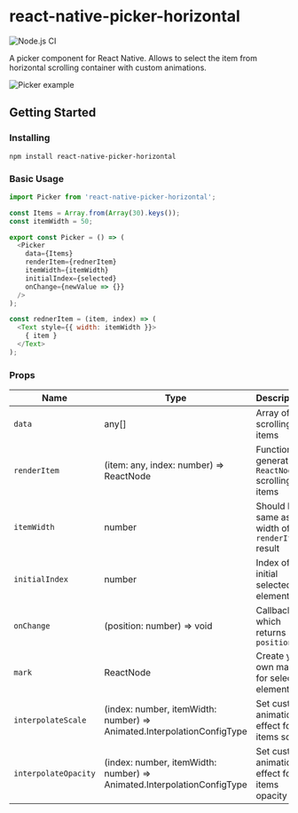 # react-native-picker-horizontal
![Node.js CI](https://github.com/andrey-sh/react-native-picker-horizontal/workflows/Node.js%20CI/badge.svg?branch=main)

A picker component for React Native. Allows to select the item from horizontal scrolling container with custom animations.

![Picker example](https://github.com/andrey-sh/react-native-picker-horizontal/blob/master/screen1.gif)

## Getting Started

### Installing

```
npm install react-native-picker-horizontal
```

### Basic Usage

```js
import Picker from 'react-native-picker-horizontal';

const Items = Array.from(Array(30).keys());
const itemWidth = 50;

export const Picker = () => (
  <Picker
    data={Items}
    renderItem={rednerItem}
    itemWidth={itemWidth}
    initialIndex={selected}
    onChange={newValue => {}}
  />
);

const rednerItem = (item, index) => (
  <Text style={{ width: itemWidth }}>
    { item }
  </Text>
);
```

### Props

| Name                  | Type                    | Description                                                                                                                                                                                                                                                                                                                                                                                                                                                                                             | Details                  |
| ----------------------|------------------------ | -------------------------------------------------------------------------------------------------------- | ------------------------ |
| `data`                | any[]                   | Array of scrolling items  | **Required**
| `renderItem`          | (item: any, index: number) => ReactNode | Function generates `ReactNode` scrolling items  | **Required**
| `itemWidth`           | number                  | Should be same as width of `renderItem` result  | **Required**
| `initialIndex`        | number                  | Index of initial selected element
| `onChange`            | (position: number) => void | Callback which returns new `position`
| `mark`                | ReactNode               | Create your own mark for selected element
| `interpolateScale`    | (index: number, itemWidth: number) => Animated.InterpolationConfigType | Set custom animation effect for items scale
| `interpolateOpacity`  | (index: number, itemWidth: number) => Animated.InterpolationConfigType | Set custom animation effect for items opacity

